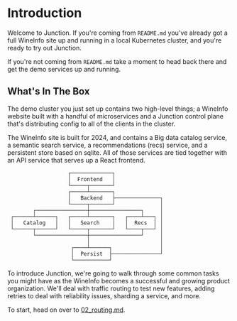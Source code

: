 # Introduction

Welcome to Junction. If you're coming from `README.md` you've already got a full
WineInfo site up and running in a local Kubernetes cluster, and you're ready to
try out Junction.

If you're not coming from `README.md` take a moment to head back there and get
the demo services up and running.

## What's In The Box

The demo cluster you just set up contains two high-level things; a WineInfo
website built with a handful of microservices and a Junction control plane
that's distributing config to all of the clients in the cluster.

The WineInfo site is built for 2024, and contains a Big data catalog service, a
semantic search service, a recommendations (recs) service, and a persistent
store based on sqlite. All of those services are tied together with an API
service that serves up a React frontend.

```text
                   ┌─────────────┐                
                   │  Frontend   │                
                   └─────┬───────┘                
                   ┌─────┴───────┐                
                   │   Backend   ├──────────────┐ 
                   └─────┬───────┘              │ 
        ┌────────────────┼────────────────┐     │ 
 ┌──────┴──────┐   ┌─────┴───────┐   ┌────┴───┐ │ 
 │   Catalog   │   │   Search    │   │  Recs  │ │ 
 └──────┬──────┘   └─────┬───────┘   └────┬───┘ │ 
        └────────────────┼────────────────┘     │ 
                         │                      │ 
                    ┌────┴──────┐               │ 
                    │  Persist  ├───────────────┘ 
                    └───────────┘                 
```

To introduce Junction, we're going to walk through some common tasks you might
have as the WineInfo becomes a successful and growing product organization.
We'll deal with traffic routing to test new features, adding retries to deal
with reliability issues, sharding a service, and more.

To start, head on over to [02_routing.md](02_routing.md).

